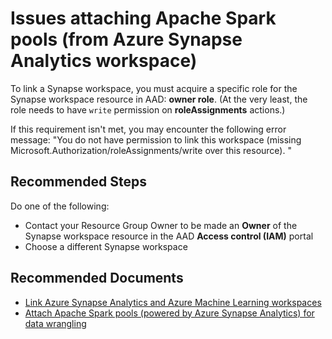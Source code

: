 <properties
  pagetitle="Issues attaching Apache Spark pools (from Azure Synapse Analytics workspace)&#xD;"
  service="microsoft.machinelearningservices"
  resource="workspaces"
  ms.author="xunwan"
  selfhelptype="Generic"
  supporttopicids="32788785"
  resourcetags=""
  productpesids="16644"
  cloudenvironments="public,fairfax,mooncake,blackforest,ussec,usnat"
  disableclouds=""
  articleid="1d015a82-d53e-436e-bfa3-e66f5cbb9e12"
  ownershipid="AzureML_AzureMachineLearning" />
# Issues attaching Apache Spark pools (from Azure Synapse Analytics workspace)

To link a Synapse workspace, you must acquire a specific role for the Synapse workspace resource in AAD: **owner role**. (At the very least, the role needs to have `write` permission on **roleAssignments** actions.)

If this requirement isn't met, you may encounter the following error message:
"You do not have permission to link this workspace (missing Microsoft.Authorization/roleAssignments/write over this resource). "

## **Recommended Steps**

Do one of the following: 
- Contact your Resource Group Owner to be made an **Owner** of the Synapse workspace resource in the AAD **Access control (IAM)** portal
- Choose a different Synapse workspace

## **Recommended Documents**

* [Link Azure Synapse Analytics and Azure Machine Learning workspaces](https://docs.microsoft.com/azure/machine-learning/how-to-link-synapse-ml-workspaces)
* [Attach Apache Spark pools (powered by Azure Synapse Analytics) for data wrangling](https://docs.microsoft.com/azure/machine-learning/how-to-data-prep-synapse-spark-pool)
